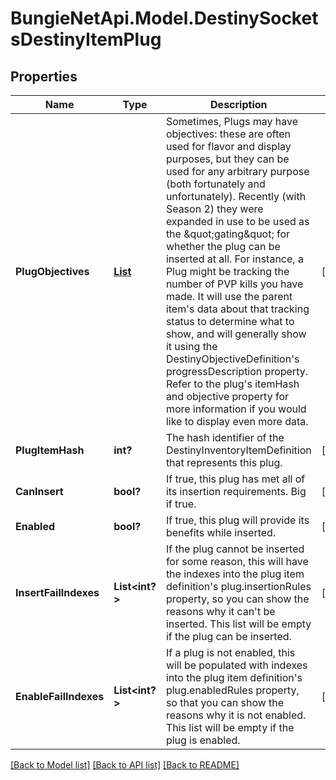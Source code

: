 # BungieNetApi.Model.DestinySocketsDestinyItemPlug
## Properties

Name | Type | Description | Notes
------------ | ------------- | ------------- | -------------
**PlugObjectives** | [**List<DestinyQuestsDestinyObjectiveProgress>**](DestinyQuestsDestinyObjectiveProgress.md) | Sometimes, Plugs may have objectives: these are often used for flavor and display purposes, but they can be used for any arbitrary purpose (both fortunately and unfortunately). Recently (with Season 2) they were expanded in use to be used as the \&quot;gating\&quot; for whether the plug can be inserted at all. For instance, a Plug might be tracking the number of PVP kills you have made. It will use the parent item&#39;s data about that tracking status to determine what to show, and will generally show it using the DestinyObjectiveDefinition&#39;s progressDescription property. Refer to the plug&#39;s itemHash and objective property for more information if you would like to display even more data. | [optional] 
**PlugItemHash** | **int?** | The hash identifier of the DestinyInventoryItemDefinition that represents this plug. | [optional] 
**CanInsert** | **bool?** | If true, this plug has met all of its insertion requirements. Big if true. | [optional] 
**Enabled** | **bool?** | If true, this plug will provide its benefits while inserted. | [optional] 
**InsertFailIndexes** | **List<int?>** | If the plug cannot be inserted for some reason, this will have the indexes into the plug item definition&#39;s plug.insertionRules property, so you can show the reasons why it can&#39;t be inserted.  This list will be empty if the plug can be inserted. | [optional] 
**EnableFailIndexes** | **List<int?>** | If a plug is not enabled, this will be populated with indexes into the plug item definition&#39;s plug.enabledRules property, so that you can show the reasons why it is not enabled.  This list will be empty if the plug is enabled. | [optional] 

[[Back to Model list]](../README.md#documentation-for-models) [[Back to API list]](../README.md#documentation-for-api-endpoints) [[Back to README]](../README.md)

